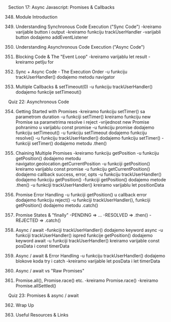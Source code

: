 Section 17: Async Javascript: Promises & Callbacks

348. Module Introduction

349. Understanding Synchronous Code Execution ("Sync Code")
-kreiramo varijable button i output
-kreiramo funkciju trackUserHandler
-varijabli button dodajemo addEventListener

350. Understanding Asynchronous Code Execution ("Async Code")

351. Blocking Code & The "Event Loop"
-kreiramo varijablu let result
-kreiramo petlju for

352. Sync + Async Code - The Execution Order
-u funkciju trackUserHandler() dodajemo metodu navigator

353. Multiple Callbacks & setTimeout(0)
-u funkciju trackUserHandler() dodajemo funkcije setTimeout()

Quiz 22: Asynchronous Code

354. Getting Started with Promises
-kreiramo funkciju setTimer() sa parametrom duration
-u funkciji setTimer() kreiramo funkciju new Promise sa parametrima resolve i reject
-vrijednost new Promise pohranimo u varijablu const promise
-u funkciju promise dodajemo funkciju setTimeout()
-u funkciju setTimeout dodajemo funkciju resolve()
-u funkciju trackUserHandler() dodajemo funkciju setTimer()
-funkciji setTimer() dodajemo metodu .then()

355. Chaining Multiple Promises
-kreiramo funkciju getPosition
-u funkciju getPosition() dodajemo metodu navigator.geolocation.getCurrentPosition
-u funkciji getPosition() kreiramo varijablu const promise
-u funkciju getCurrentPosition() dodajemo callback success, error, opts
-u funkciju trackUserHandler() dodajemo funkciju getPosition()
-funkciji getPosition() dodajemo metode .then()
-u funkciji trackUserHandler() kreiramo varijablu let positionData

356. Promise Error Handling
-u funkciji getPosition() u callback error dodajemo funkciju reject()
-u funkciji trackUserHandler(), funkciji getPosition() dodajemo metodu .catch()

357. Promise States & "finally"
-PENDING => ...
-RESOLVED => .then()
-REJECTED => .catch()

358. Async / await
-funkciji trackUserHandler() dodajemo keyword async
-u funkciji trackUserHandler() ispred funkcije getPosition() dodajemo keyword await
-u funkciji trackUserHandler() kreiramo varijable const posData i const timerData

359. Async / await & Error Handling
-u funkciju trackUserHandler() dodajemo blokove koda try i catch
-kreiramo varijable let posData i let timerData

360. Async / await vs "Raw Promises"

361. Promise.all(), Promise.race() etc.
-kreiramo Promise.race()
-kreiramo Promise.allSettled()

Quiz 23: Promises & async / await

362. Wrap Up

363. Useful Resources & Links
